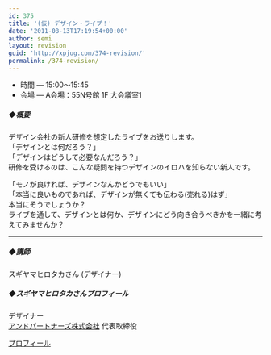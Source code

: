```yaml
---
id: 375
title: '(仮) デザイン・ライブ！'
date: '2011-08-13T17:19:54+00:00'
author: semi
layout: revision
guid: 'http://xpjug.com/374-revision/'
permalink: /374-revision/
---
```


- 時間 — 15:00～15:45
- 会場 — A会場：55N号館 1F 大会議室1

##### ◆概要

デザイン会社の新人研修を想定したライブをお送りします。  
「デザインとは何だろう？」  
「デザインはどうして必要なんだろう？」  
研修を受けるのは、こんな疑問を持つデザインのイロハを知らない新人です。

「モノが良ければ、デザインなんかどうでもいい」  
「本当に良いものであれば、デザインが無くても伝わる(売れる)はず」  
本当にそうでしょうか？  
ライブを通して、デザインとは何か、デザインにどう向き合うべきかを一緒に考えてみませんか？

---

##### ◆講師

スギヤマヒロタカさん (デザイナー)

##### ◆スギヤマヒロタカさんプロフィール

デザイナー  
[アンドパートナーズ株式会社](http://andpartners.jp/) 代表取締役

[プロフィール](http://andpartners.jp/who-we-are/sugiyama.html)